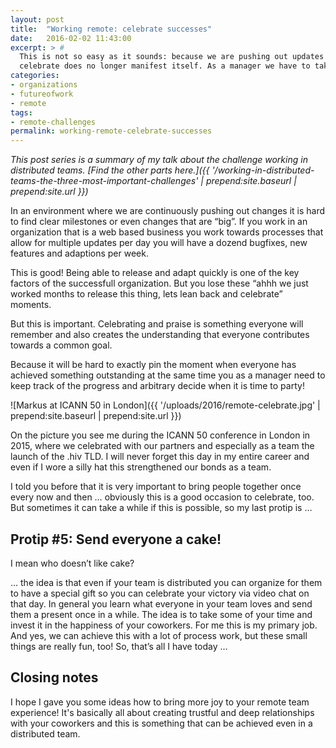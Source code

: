 ```yaml
---
layout: post
title:  "Working remote: celebrate successes"
date:   2016-02-02 11:43:00
excerpt: > #  
  This is not so easy as it sounds: because we are pushing out updates to our products every day, a natural date to 
  celebrate does no longer manifest itself. As a manager we have to take care of this, too.
categories:
- organizations
- futureofwork
- remote
tags:
- remote-challenges
permalink: working-remote-celebrate-successes
---
```


*This post series is a summary of my talk about the challenge working in distributed teams. 
[Find the other parts here.]({{ '/working-in-distributed-teams-the-three-most-important-challenges' | prepend:site.baseurl | prepend:site.url }})*

In an environment where we are continuously pushing out changes it is hard to find clear milestones or even changes that
are “big”. If you work in an organization that is a web based business you work towards processes that allow for 
multiple updates per day you will have a dozend bugfixes, new features and adaptions per week.

This is good! Being able to release and adapt quickly is one of the key factors of the successfull organization. But you 
lose these “ahhh we just worked months to release this thing, lets lean back and celebrate” moments.

But this is important. Celebrating and praise is something everyone will remember and also creates the understanding 
that everyone contributes towards a common goal.

Because it will be hard to exactly pin the moment when everyone has achieved something outstanding at the same time you 
as a manager need to keep track of the progress and arbitrary decide when it is time to party!

![Markus at ICANN 50 in London]({{ '/uploads/2016/remote-celebrate.jpg' | prepend:site.baseurl | prepend:site.url }})

On the picture you see me during the ICANN 50 conference in London in 2015, where we celebrated with our partners and 
especially as a team the launch of the .hiv TLD. I will never forget this day in my entire career and even if I wore a 
silly hat this strengthened our bonds as a team.

I told you before that it is very important to bring people together once every now and then … obviously this is a good 
occasion to celebrate, too. But sometimes it can take a while if this is possible, so my last protip is …

## Protip #5: Send everyone a cake!

I mean who doesn’t like cake?

… the idea is that even if your team is distributed you can organize for them to have a special gift so you can 
celebrate your victory via video chat on that day. In general you learn what everyone in your team loves and send them a 
present once in a while. The idea is to take some of your time and invest it in the happiness of your coworkers. For me 
this is my primary job. And yes, we can achieve this with a lot of process work, but these small things are really fun, 
too!
So, that’s all I have today …

## Closing notes

I hope I gave you some ideas how to bring more joy to your remote team experience! It's basically all about creating 
trustful and deep relationships with your coworkers and this is something that can be achieved even in a distributed
team.
